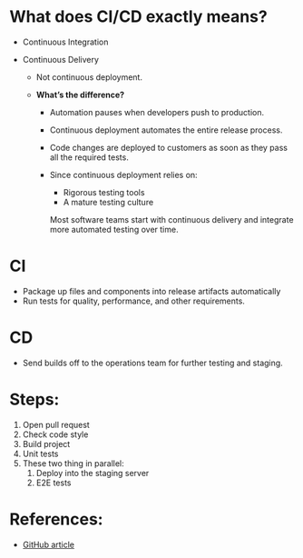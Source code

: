 # What does CI/CD exactly means?

- Continuous Integration
- Continuous Delivery

  - Not continuous deployment.
  - **What’s the difference?**

    - Automation pauses when developers push to production.
    - Continuous deployment automates the entire release process.
    - Code changes are deployed to customers as soon as they pass all the required tests.
    - Since continuous deployment relies on:

      - Rigorous testing tools
      - A mature testing culture

      Most software teams start with continuous delivery and integrate more automated testing over time.

# CI

- Package up files and components into release artifacts automatically
- Run tests for quality, performance, and other requirements.

# CD

- Send builds off to the operations team for further testing and staging.

# Steps:

1. Open pull request
2. Check code style
3. Build project
4. Unit tests
5. These two thing in parallel:
   1. Deploy into the staging server
   2. E2E tests

# References:

- [GitHub article](https://resources.github.com/ci-cd/)
